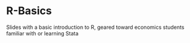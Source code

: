 # R-Basics

Slides with a basic introduction to R, geared toward economics students familiar with or learning Stata
